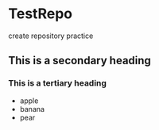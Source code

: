TestRepo
========

create repository practice


## This is a secondary heading
### This is a tertiary heading

* apple
* banana
* pear
